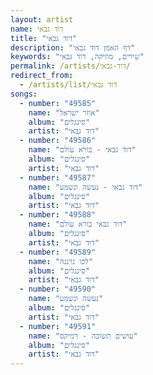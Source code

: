 ```yaml
---
layout: artist
name: דוד גבאי
title: "דוד גבאי"
description: "דף האמן דוד גבאי"
keywords: "שירים, מוזיקה, דוד גבאי"
permalink: /artists/דוד-גבאי/
redirect_from:
  - /artists/list/דוד גבאי
songs:
  - number: "49585"
    name: "אוזר ישראל"
    album: "סינגלים"
    artist: "דוד גבאי"
  - number: "49586"
    name: "דוד גבאי - בורא עולם"
    album: "סינגלים"
    artist: "דוד גבאי"
  - number: "49587"
    name: "דוד גבאי - נעשה ונשמע"
    album: "סינגלים"
    artist: "דוד גבאי"
  - number: "49588"
    name: "דוד גבאי בורא עולם"
    album: "סינגלים"
    artist: "דוד גבאי"
  - number: "49589"
    name: "לכו נרננה"
    album: "סינגלים"
    artist: "דוד גבאי"
  - number: "49590"
    name: "נעשה ונשמע"
    album: "סינגלים"
    artist: "דוד גבאי"
  - number: "49591"
    name: "עושים תשובה - רמיקס"
    album: "סינגלים"
    artist: "דוד גבאי"
---
```

